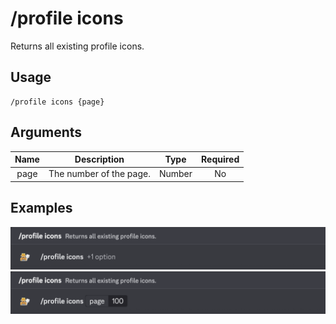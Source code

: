 # /profile icons

Returns all existing profile icons.

## Usage

```
/profile icons {page}
```

## Arguments

| Name | Description             | Type   | Required |
| :--: | :---------------------: | :----: | :------: |
| page | The number of the page. | Number | No       |

## Examples

<img src="../../_media/examples/profile/icons-0.png" class="prettier" draggable="false">\
<img src="../../_media/examples/profile/icons-1.png" class="prettier" draggable="false">